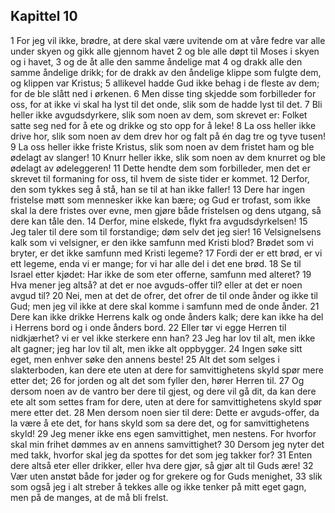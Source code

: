## Kapittel 10

1 For jeg vil ikke, brødre, at dere skal være uvitende om at våre fedre var alle under skyen og gikk alle gjennom havet
2 og ble alle døpt til Moses i skyen og i havet,
3 og de åt alle den samme åndelige mat
4 og drakk alle den samme åndelige drikk; for de drakk av den åndelige klippe som fulgte dem, og klippen var Kristus;
5 allikevel hadde Gud ikke behag i de fleste av dem; for de ble slått ned i ørkenen.
6 Men disse ting skjedde som forbilleder for oss, for at ikke vi skal ha lyst til det onde, slik som de hadde lyst til det.
7 Bli heller ikke avgudsdyrkere, slik som noen av dem, som skrevet er: Folket satte seg ned for å ete og drikke og sto opp for å leke!
8 La oss heller ikke drive hor, slik som noen av dem drev hor og falt på én dag tre og tyve tusen!
9 La oss heller ikke friste Kristus, slik som noen av dem fristet ham og ble ødelagt av slanger!
10 Knurr heller ikke, slik som noen av dem knurret og ble ødelagt av ødeleggeren!
11 Dette hendte dem som forbilleder, men det er skrevet til formaning for oss, til hvem de siste tider er kommet.
12 Derfor, den som tykkes seg å stå, han se til at han ikke faller!
13 Dere har ingen fristelse møtt som mennesker ikke kan bære; og Gud er trofast, som ikke skal la dere fristes over evne, men gjøre både fristelsen og dens utgang, så dere kan tåle den.
14 Derfor, mine elskede, flykt fra avgudsdyrkelsen!
15 Jeg taler til dere som til forstandige; døm selv det jeg sier!
16 Velsignelsens kalk som vi velsigner, er den ikke samfunn med Kristi blod? Brødet som vi bryter, er det ikke samfunn med Kristi legeme?
17 Fordi der er ett brød, er vi ett legeme, enda vi er mange; for vi har alle del i det ene brød.
18 Se til Israel etter kjødet: Har ikke de som eter offerne, samfunn med alteret?
19 Hva mener jeg altså? at det er noe avguds-offer til? eller at det er noen avgud til?
20 Nei, men at det de ofrer, det ofrer de til onde ånder og ikke til Gud; men jeg vil ikke at dere skal komme i samfunn med de onde ånder.
21 Dere kan ikke drikke Herrens kalk og onde ånders kalk; dere kan ikke ha del i Herrens bord og i onde ånders bord.
22 Eller tør vi egge Herren til nidkjærhet? vi er vel ikke sterkere enn han?
23 Jeg har lov til alt, men ikke alt gagner; jeg har lov til alt, men ikke alt oppbygger.
24 Ingen søke sitt eget, men enhver søke den annens beste!
25 Alt det som selges i slakterboden, kan dere ete uten at dere for samvittighetens skyld spør mere etter det;
26 for jorden og alt det som fyller den, hører Herren til.
27 Og dersom noen av de vantro ber dere til gjest, og dere vil gå dit, da kan dere ete alt som settes fram for dere, uten at dere for samvittighetens skyld spør mere etter det.
28 Men dersom noen sier til dere: Dette er avguds-offer, da la være å ete det, for hans skyld som sa dere det, og for samvittighetens skyld!
29 Jeg mener ikke ens egen samvittighet, men nestens. For hvorfor skal min frihet dømmes av en annens samvittighet?
30 Dersom jeg nyter det med takk, hvorfor skal jeg da spottes for det som jeg takker for?
31 Enten dere altså eter eller drikker, eller hva dere gjør, så gjør alt til Guds ære!
32 Vær uten anstøt både for jøder og for grekere og for Guds menighet,
33 slik som også jeg i alt streber å tekkes alle og ikke tenker på mitt eget gagn, men på de manges, at de må bli frelst.
